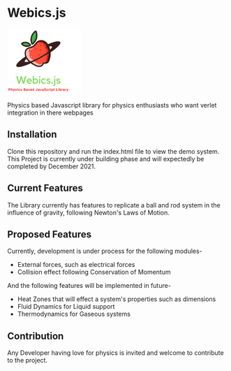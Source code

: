 # Webics.js

<img src="resources/images/Webics.js.png" height="150">

Physics based Javascript library for physics enthusiasts who want verlet integration in there webpages

## Installation

Clone this repository and run the index.html file to view the demo system. This Project is currently under building phase and will expectedly be completed by December 2021.

## Current Features

The Library currently has features to replicate a ball and rod system in the influence of gravity, following Newton's Laws of Motion.

## Proposed Features

Currently, development is under process for the following modules-

- External forces, such as electrical forces
- Collision effect following Conservation of Momentum

And the following features will be implemented in future-

- Heat Zones that will effect a system's properties such as dimensions
- Fluid Dynamics for Liquid support
- Thermodynamics for Gaseous systems

## Contribution

Any Developer having love for physics is invited and welcome to contribute to the project.
